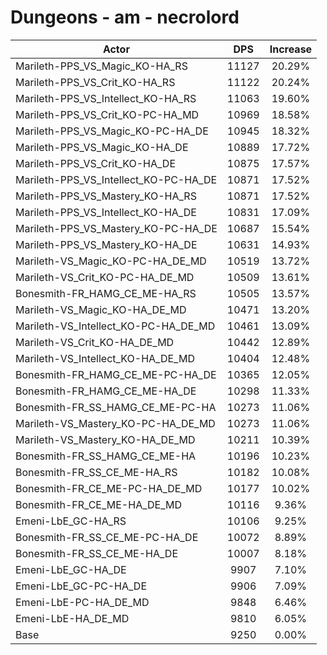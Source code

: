 # Dungeons - am - necrolord
| Actor | DPS | Increase |
|---|:---:|:---:|
|Marileth-PPS_VS_Magic_KO-HA_RS|11127|20.29%|
|Marileth-PPS_VS_Crit_KO-HA_RS|11122|20.24%|
|Marileth-PPS_VS_Intellect_KO-HA_RS|11063|19.60%|
|Marileth-PPS_VS_Crit_KO-PC-HA_MD|10969|18.58%|
|Marileth-PPS_VS_Magic_KO-PC-HA_DE|10945|18.32%|
|Marileth-PPS_VS_Magic_KO-HA_DE|10889|17.72%|
|Marileth-PPS_VS_Crit_KO-HA_DE|10875|17.57%|
|Marileth-PPS_VS_Intellect_KO-PC-HA_DE|10871|17.52%|
|Marileth-PPS_VS_Mastery_KO-HA_RS|10871|17.52%|
|Marileth-PPS_VS_Intellect_KO-HA_DE|10831|17.09%|
|Marileth-PPS_VS_Mastery_KO-PC-HA_DE|10687|15.54%|
|Marileth-PPS_VS_Mastery_KO-HA_DE|10631|14.93%|
|Marileth-VS_Magic_KO-PC-HA_DE_MD|10519|13.72%|
|Marileth-VS_Crit_KO-PC-HA_DE_MD|10509|13.61%|
|Bonesmith-FR_HAMG_CE_ME-HA_RS|10505|13.57%|
|Marileth-VS_Magic_KO-HA_DE_MD|10471|13.20%|
|Marileth-VS_Intellect_KO-PC-HA_DE_MD|10461|13.09%|
|Marileth-VS_Crit_KO-HA_DE_MD|10442|12.89%|
|Marileth-VS_Intellect_KO-HA_DE_MD|10404|12.48%|
|Bonesmith-FR_HAMG_CE_ME-PC-HA_DE|10365|12.05%|
|Bonesmith-FR_HAMG_CE_ME-HA_DE|10298|11.33%|
|Bonesmith-FR_SS_HAMG_CE_ME-PC-HA|10273|11.06%|
|Marileth-VS_Mastery_KO-PC-HA_DE_MD|10273|11.06%|
|Marileth-VS_Mastery_KO-HA_DE_MD|10211|10.39%|
|Bonesmith-FR_SS_HAMG_CE_ME-HA|10196|10.23%|
|Bonesmith-FR_SS_CE_ME-HA_RS|10182|10.08%|
|Bonesmith-FR_CE_ME-PC-HA_DE_MD|10177|10.02%|
|Bonesmith-FR_CE_ME-HA_DE_MD|10116|9.36%|
|Emeni-LbE_GC-HA_RS|10106|9.25%|
|Bonesmith-FR_SS_CE_ME-PC-HA_DE|10072|8.89%|
|Bonesmith-FR_SS_CE_ME-HA_DE|10007|8.18%|
|Emeni-LbE_GC-HA_DE|9907|7.10%|
|Emeni-LbE_GC-PC-HA_DE|9906|7.09%|
|Emeni-LbE-PC-HA_DE_MD|9848|6.46%|
|Emeni-LbE-HA_DE_MD|9810|6.05%|
|Base|9250|0.00%|
